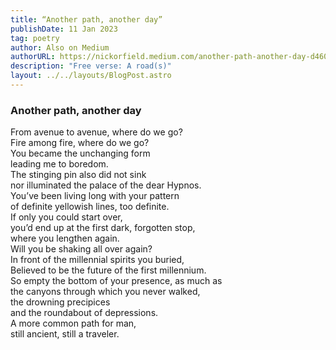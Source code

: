 ```yaml
---
title: “Another path, another day”
publishDate: 11 Jan 2023
tag: poetry
author: Also on Medium
authorURL: https://nickorfield.medium.com/another-path-another-day-d46065875fc1
description: "Free verse: A road(s)"
layout: ../../layouts/BlogPost.astro
---
```

### **Another path, another day**

From avenue to avenue, where do we go?\
Fire among fire, where do we go?\
You became the unchanging form\
leading me to boredom.\
The stinging pin also did not sink\
nor illuminated the palace of the dear Hypnos.\
You’ve been living long with your pattern\
of definite yellowish lines, too definite.\
If only you could start over,\
you’d end up at the first dark, forgotten stop,\
where you lengthen again.\
Will you be shaking all over again?\
In front of the millennial spirits you buried,\
Believed to be the future of the first millennium.\
So empty the bottom of your presence, as much as\
the canyons through which you never walked,\
the drowning precipices\
and the roundabout of depressions.\
A more common path for man,\
still ancient, still a traveler.